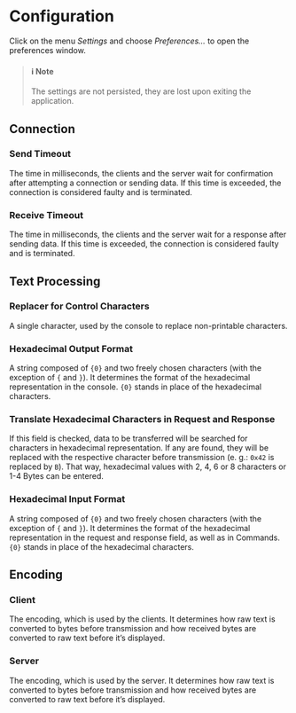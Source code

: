# Configuration

Click on the menu *Settings* and choose *Preferences…* to open the preferences window.

>#### :information_source: Note
>
>The settings are not persisted, they are lost upon exiting the application.

## Connection

### Send Timeout

The time in milliseconds, the clients and the server wait for confirmation after attempting a connection or sending data. If this time is exceeded, the connection is considered faulty and is terminated.

### Receive Timeout

The time in milliseconds, the clients and the server wait for a response after sending data. If this time is exceeded, the connection is considered faulty and is terminated.

## Text Processing

### Replacer for Control Characters

A single character, used by the console to replace non-printable characters.

### Hexadecimal Output Format

A string composed of `{0}` and two freely chosen characters (with the exception of `{` and `}`). It determines the format of the hexadecimal representation in the console. `{0}` stands in place of the hexadecimal characters.

### Translate Hexadecimal Characters in Request and Response

If this field is checked, data to be transferred will be searched for characters in hexadecimal representation. If any are found, they will be replaced with the respective character before  transmission (e. g.: `0x42` is replaced by `B`). That way, hexadecimal values with 2, 4, 6 or 8 characters or 1-4 Bytes can be entered.

### Hexadecimal Input Format

A string composed of `{0}` and two freely chosen characters (with the exception of `{` and `}`). It determines the format of the hexadecimal representation in the request and response field, as well as in Commands. `{0}` stands in place of the hexadecimal characters.

## Encoding

### Client

The encoding, which is used by the clients. It determines how raw text is converted to bytes before transmission and how received bytes are converted to raw text before it’s displayed.

### Server

The encoding, which is used by the server. It determines how raw text is converted to bytes before transmission and how received bytes are converted to raw text before it’s displayed.
